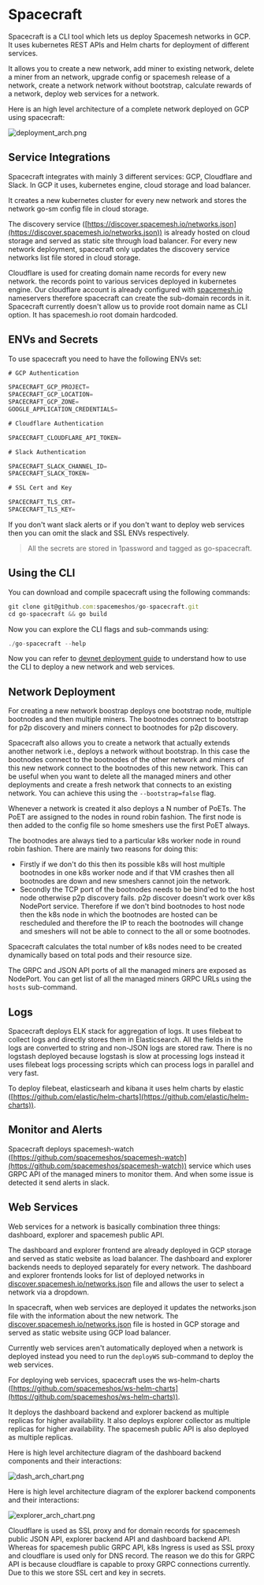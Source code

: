 # Spacecraft

Spacecraft is a CLI tool which lets us deploy Spacemesh networks in GCP. It uses kubernetes REST APIs and Helm charts for deployment of different services. 

It allows you to create a new network, add miner to existing network, delete a miner from an network, upgrade config or spacemesh release of a network, create a network network without bootstrap, calculate rewards of a network, deploy web services for a network.

Here is an high level architecture of a complete network deployed on GCP using spacecraft:

![deployment_arch.png](docs/deployment_arch.png)

## Service Integrations

Spacecraft integrates with mainly 3 different services: GCP, Cloudflare and Slack. In GCP it uses, kubernetes engine, cloud storage and load balancer. 

It creates a new kubernetes cluster for every new network and stores the network go-sm config file in cloud storage. 

The discovery service ([https://discover.spacemesh.io/networks.json](https://discover.spacemesh.io/networks.json)) is already hosted on cloud storage and served as static site through load balancer. For every new network deployment, spacecraft only updates the discovery service networks list file stored in cloud storage.

Cloudflare is used for creating domain name records for every new network. the records point to various services deployed in kubernetes engine. Our cloudflare account is already configured with [spacemesh.io](http://spacemesh.io) nameservers therefore spacecraft can create the sub-domain records in it. Spacecraft currently doesn't allow us to provide root domain name as CLI option. It has spacemesh.io root domain hardcoded. 

## ENVs and Secrets

To use spacecraft you need to have the following ENVs set:

```jsx
# GCP Authentication

SPACECRAFT_GCP_PROJECT=
SPACECRAFT_GCP_LOCATION=
SPACECRAFT_GCP_ZONE=
GOOGLE_APPLICATION_CREDENTIALS=

# Cloudflare Authentication

SPACECRAFT_CLOUDFLARE_API_TOKEN=

# Slack Authentication

SPACECRAFT_SLACK_CHANNEL_ID=
SPACECRAFT_SLACK_TOKEN=

# SSL Cert and Key

SPACECRAFT_TLS_CRT=
SPACECRAFT_TLS_KEY=
```

If you don't want slack alerts or if you don't want to deploy web services then you can omit the slack and SSL ENVs respectively. 

> All the secrets are stored in 1password and tagged as go-spacecraft.
> 

## Using the CLI

You can download and compile spacecraft using the following commands:

```jsx
git clone git@github.com:spacemeshos/go-spacecraft.git
cd go-spacecraft && go build
```

Now you can explore the CLI flags and sub-commands using:

```jsx
./go-spacecraft --help
```

Now you can refer to [devnet deployment guide](docs/devnet.md) to understand how to use the CLI to deploy a new network and web services.

## Network Deployment

For creating a new network boostrap deploys one bootstrap node, multiple bootnodes and then multiple miners. The bootnodes connect to bootstrap for p2p discovery and miners connect to bootnodes for p2p discovery. 

Spacecraft also allows you to create a network that actually extends another network i.e., deploys a network without bootstrap. In this case the bootnodes connect to the bootnodes of the other network and miners of this new network connect to the bootnodes of this new network. This can be useful when you want to delete all the managed miners and other deployments and create a fresh network that connects to an existing network. You can achieve this using the `--bootstrap=false` flag.

Whenever a network is created it also deploys a N number of PoETs. The PoET are assigned to the nodes in round robin fashion. The first node is then added to the config file so home smeshers use the first PoET always. 

The bootnodes are always tied to a particular k8s worker node in round robin fashion. There are mainly two reasons for doing this: 

- Firstly if we don't do this then its possible k8s will host multiple bootnodes in one k8s worker node and if that VM crashes then all bootnodes are down and new smeshers cannot join the network.
- Secondly the TCP port of the bootnodes needs to be bind'ed to the host node otherwise p2p discovery fails. p2p discover doesn't work over k8s NodePort service. Therefore if we don't bind bootnodes to host node then the k8s node in which the bootnodes are hosted can be rescheduled and therefore the IP to reach the bootnodes will change and smeshers will not be able to connect to the all or some bootnodes.

Spacecraft calculates the total number of k8s nodes need to be created dynamically based on total pods and their resource size. 

The GRPC and JSON API ports of all the managed miners are exposed as NodePort. You can get list of all the managed miners GRPC URLs using the `hosts` sub-command.

## Logs

Spacecraft deploys ELK stack for aggregation of logs. It uses filebeat to collect logs and directly stores them in Elasticsearch. All the fields in the logs are converted to string and non-JSON logs are stored raw. There is no logstash deployed because logstash is slow at processing logs instead it uses filebeat logs processing scripts which can process logs  in parallel and very fast.

To deploy filebeat, elasticsearh and kibana it uses helm charts by elastic ([https://github.com/elastic/helm-charts](https://github.com/elastic/helm-charts)).

## Monitor and Alerts

Spacecraft deploys spacemesh-watch ([https://github.com/spacemeshos/spacemesh-watch](https://github.com/spacemeshos/spacemesh-watch)) service which uses GRPC API of the managed miners to monitor them. And when some issue is detected it send alerts in slack. 

## Web Services

Web services for a network is basically combination three things: dashboard, explorer and spacemesh public API.

The dashboard and explorer frontend are already deployed in GCP storage and served as static website as load balancer. The dashboard and explorer backends needs to deployed separately for every network. The dashboard and explorer frontends looks for list of deployed networks in [discover.spacemesh.io/networks.json](http://discover.spacemesh.io/networks.json) file and allows the user to select a network via a dropdown.

In spacecraft, when web services are deployed it updates the networks.json file with the information about the new network. The [discover.spacemesh.io/networks.json](http://discover.spacemesh.io/networks.json) file is hosted in GCP storage and served as static website using GCP load balancer.

Currently web services aren't automatically deployed when a network is deployed instead you need to run the `deployWS` sub-command to deploy the web services. 

For deploying web services, spacecraft uses the ws-helm-charts ([https://github.com/spacemeshos/ws-helm-charts](https://github.com/spacemeshos/ws-helm-charts)). 

It deploys the dashboard backend and explorer backend as multiple replicas for higher availability. It also deploys explorer collector as multiple replicas for higher availability. The spacemesh public API is also deployed as multiple replicas. 

Here is high level architecture diagram of the dashboard backend components and their interactions:

![dash_arch_chart.png](docs/dash_arch_chart.png)

Here is high level architecture diagram of the explorer backend components and their interactions:

![explorer_arch_chart.png](docs/explorer_arch_chart.png)

Cloudflare is used as SSL proxy and for domain records for spacemesh public JSON API, explorer backend API and dashboard backend API. Whereas for spacemesh public GRPC API, k8s Ingress  is used as SSL proxy and cloudflare is used only for DNS record. The reason we do this for GRPC API is because cloudflare is capable to proxy GRPC connections currently. Due to this we store SSL cert and key in secrets.